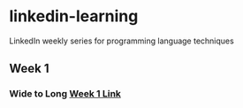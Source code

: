 # linkedin-learning
LinkedIn weekly series for programming language techniques

## Week 1
### Wide to Long [Week 1 Link](https://github.com/Tgordon523/linkedin-learning/tree/main/Week1)
